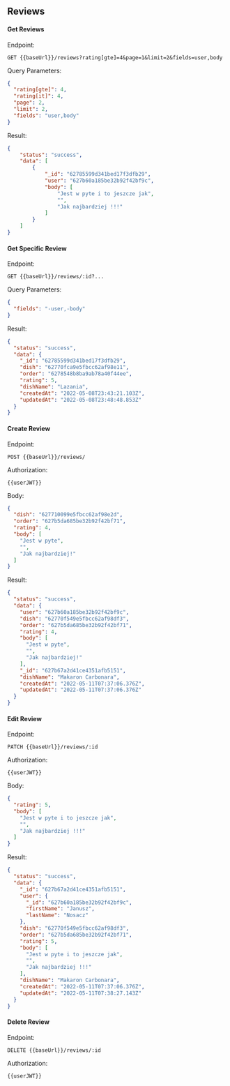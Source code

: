 ## Reviews

#### Get Reviews

Endpoint:
```
GET {{baseUrl}}/reviews?rating[gte]=4&page=1&limit=2&fields=user,body
```
Query Parameters:

```json
{
  "rating[gte]": 4,
  "rating[it]": 4,
  "page": 2,
  "limit": 2,
  "fields": "user,body"
}
```
Result:
```json
{
    "status": "success",
    "data": [
        {
            "_id": "62785599d341bed17f3dfb29",
            "user": "627b60a185be32b92f42bf9c",
            "body": [
                "Jest w pyte i to jeszcze jak",
                "",
                "Jak najbardziej !!!"
            ]
        }
    ]
}
```

#### Get Specific Review

Endpoint:
```
GET {{baseUrl}}/reviews/:id?...
```
Query Parameters:

```json
{
  "fields": "-user,-body"
}
```
Result:
```json
{
  "status": "success",
  "data": {
    "_id": "62785599d341bed17f3dfb29",
    "dish": "62770fca9e5fbcc62af98e11",
    "order": "6278548b8ba9ab78a40f44ee",
    "rating": 5,
    "dishName": "Lazania",
    "createdAt": "2022-05-08T23:43:21.103Z",
    "updatedAt": "2022-05-08T23:48:48.853Z"
  }
}
```

#### Create Review
Endpoint:
```
POST {{baseUrl}}/reviews/
```
Authorization:
```
{{userJWT}}
```
Body:
```json
{
  "dish": "627710099e5fbcc62af98e2d",
  "order": "627b5da685be32b92f42bf71",
  "rating": 4,
  "body": [
    "Jest w pyte",
    "",
    "Jak najbardziej!"
  ]
}
```
Result:
```json
{
  "status": "success",
  "data": {
    "user": "627b60a185be32b92f42bf9c",
    "dish": "62770f549e5fbcc62af98df3",
    "order": "627b5da685be32b92f42bf71",
    "rating": 4,
    "body": [
      "Jest w pyte",
      "",
      "Jak najbardziej!"
    ],
    "_id": "627b67a2d41ce4351afb5151",
    "dishName": "Makaron Carbonara",
    "createdAt": "2022-05-11T07:37:06.376Z",
    "updatedAt": "2022-05-11T07:37:06.376Z"
  }
}
```
#### Edit Review

Endpoint:
```
PATCH {{baseUrl}}/reviews/:id
```
Authorization:
```
{{userJWT}}
```
Body:
```json
{
  "rating": 5,
  "body": [
    "Jest w pyte i to jeszcze jak",
    "",
    "Jak najbardziej !!!"
  ]
}
```
Result:
```json
{
  "status": "success",
  "data": {
    "_id": "627b67a2d41ce4351afb5151",
    "user": {
      "_id": "627b60a185be32b92f42bf9c",
      "firstName": "Janusz",
      "lastName": "Nosacz"
    },
    "dish": "62770f549e5fbcc62af98df3",
    "order": "627b5da685be32b92f42bf71",
    "rating": 5,
    "body": [
      "Jest w pyte i to jeszcze jak",
      "",
      "Jak najbardziej !!!"
    ],
    "dishName": "Makaron Carbonara",
    "createdAt": "2022-05-11T07:37:06.376Z",
    "updatedAt": "2022-05-11T07:38:27.143Z"
  }
}
```

#### Delete Review
Endpoint:
```
DELETE {{baseUrl}}/reviews/:id
```
Authorization:
```
{{userJWT}}
```
